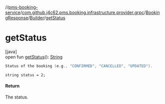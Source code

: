 //[pms-booking-service](../../../../index.md)/[com.github.j4c62.pms.booking.infrastructure.provider.grpc](../../index.md)/[BookingResponse](../index.md)/[Builder](index.md)/[getStatus](get-status.md)

# getStatus

[java]\
open fun [getStatus](get-status.md)(): [String](https://docs.oracle.com/en/java/javase/23/docs/api/java.base/java/lang/String.html)

```kotlin
Status of the booking (e.g., "CONFIRMED", "CANCELLED", "UPDATED").

```
`string status = 2;`

#### Return

The status.